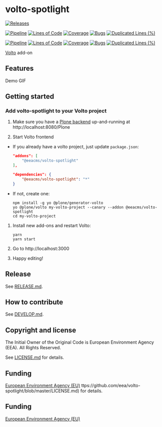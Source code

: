 # volto-spotlight

[![Releases](https://img.shields.io/github/v/release/eea/volto-spotlight)](https://github.com/eea/volto-spotlight/releases)

[![Pipeline](https://ci.eionet.europa.eu/buildStatus/icon?job=volto-addons%2Fvolto-spotlight%2Fmaster&subject=master)](https://ci.eionet.europa.eu/view/Github/job/volto-addons/job/volto-spotlight/job/master/display/redirect)
[![Lines of Code](https://sonarqube.eea.europa.eu/api/project_badges/measure?project=volto-spotlight-master&metric=ncloc)](https://sonarqube.eea.europa.eu/dashboard?id=volto-spotlight-master)
[![Coverage](https://sonarqube.eea.europa.eu/api/project_badges/measure?project=volto-spotlight-master&metric=coverage)](https://sonarqube.eea.europa.eu/dashboard?id=volto-spotlight-master)
[![Bugs](https://sonarqube.eea.europa.eu/api/project_badges/measure?project=volto-spotlight-master&metric=bugs)](https://sonarqube.eea.europa.eu/dashboard?id=volto-spotlight-master)
[![Duplicated Lines (%)](https://sonarqube.eea.europa.eu/api/project_badges/measure?project=volto-spotlight-master&metric=duplicated_lines_density)](https://sonarqube.eea.europa.eu/dashboard?id=volto-spotlight-master)

[![Pipeline](https://ci.eionet.europa.eu/buildStatus/icon?job=volto-addons%2Fvolto-spotlight%2Fdevelop&subject=develop)](https://ci.eionet.europa.eu/view/Github/job/volto-addons/job/volto-spotlight/job/develop/display/redirect)
[![Lines of Code](https://sonarqube.eea.europa.eu/api/project_badges/measure?project=volto-spotlight-develop&metric=ncloc)](https://sonarqube.eea.europa.eu/dashboard?id=volto-spotlight-develop)
[![Coverage](https://sonarqube.eea.europa.eu/api/project_badges/measure?project=volto-spotlight-develop&metric=coverage)](https://sonarqube.eea.europa.eu/dashboard?id=volto-spotlight-develop)
[![Bugs](https://sonarqube.eea.europa.eu/api/project_badges/measure?project=volto-spotlight-develop&metric=bugs)](https://sonarqube.eea.europa.eu/dashboard?id=volto-spotlight-develop)
[![Duplicated Lines (%)](https://sonarqube.eea.europa.eu/api/project_badges/measure?project=volto-spotlight-develop&metric=duplicated_lines_density)](https://sonarqube.eea.europa.eu/dashboard?id=volto-spotlight-develop)

[Volto](https://github.com/plone/volto) add-on

## Features

Demo GIF

## Getting started

### Add volto-spotlight to your Volto project

1. Make sure you have a [Plone backend](https://plone.org/download) up-and-running at http://localhost:8080/Plone

1. Start Volto frontend

- If you already have a volto project, just update `package.json`:

  ```JSON
  "addons": [
      "@eeacms/volto-spotlight"
  ],

  "dependencies": {
      "@eeacms/volto-spotlight": "*"
  }
  ```

- If not, create one:

  ```
  npm install -g yo @plone/generator-volto
  yo @plone/volto my-volto-project --canary --addon @eeacms/volto-spotlight
  cd my-volto-project
  ```

1. Install new add-ons and restart Volto:

   ```
   yarn
   yarn start
   ```

1. Go to http://localhost:3000

1. Happy editing!

## Release

See [RELEASE.md](https://github.com/eea/volto-spotlight/blob/master/RELEASE.md).

## How to contribute

See [DEVELOP.md](https://github.com/eea/volto-spotlight/blob/master/DEVELOP.md).

## Copyright and license

The Initial Owner of the Original Code is European Environment Agency (EEA).
All Rights Reserved.

See [LICENSE.md](https://github.com/eea/volto-spotlight/blob/master/LICENSE.md) for details.

## Funding

[European Environment Agency (EU)](http://eea.europa.eu)
ttps://github.com/eea/volto-spotlight/blob/master/LICENSE.md) for details.

## Funding

[European Environment Agency (EU)](http://eea.europa.eu)
